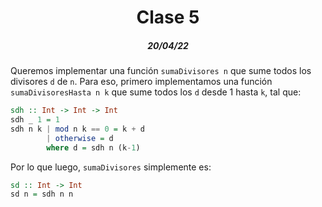<div align='center'>
  <h1>Clase 5</h1>
  <h5>20/04/22</h5>
</div>

Queremos implementar una función `sumaDivisores n` que sume todos los divisores `d` de `n`.
Para eso, primero implementamos una función `sumaDivisoresHasta n k` que sume todos los `d` desde 1 hasta `k`, tal que:

```haskell
sdh :: Int -> Int -> Int
sdh _ 1 = 1
sdh n k | mod n k == 0 = k + d
        | otherwise = d
        where d = sdh n (k-1)
```
Por lo que luego, `sumaDivisores` simplemente es:

```haskell
sd :: Int -> Int
sd n = sdh n n
```
